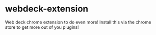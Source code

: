 # webdeck-extension

Web deck chrome extension to do even more! Install this via the chrome store to get more out of you plugins!
